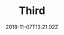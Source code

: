 ---
title: "Third"
date: 2018-11-07T13:21:02Z
draft: true
Description: ""
Tags: []
Categories: []
---